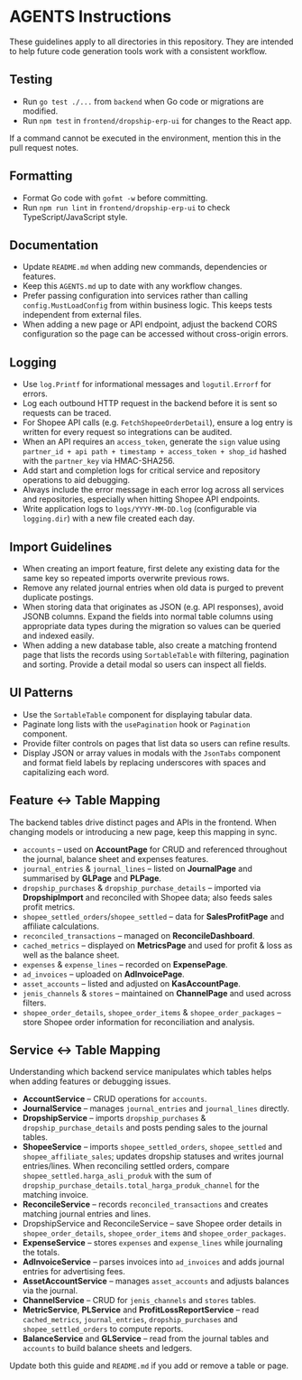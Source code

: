 # AGENTS Instructions

These guidelines apply to all directories in this repository. They are intended to help future code generation tools work with a consistent workflow.

## Testing
- Run `go test ./...` from `backend` when Go code or migrations are modified.
- Run `npm test` in `frontend/dropship-erp-ui` for changes to the React app.

If a command cannot be executed in the environment, mention this in the pull request notes.

## Formatting
- Format Go code with `gofmt -w` before committing.
- Run `npm run lint` in `frontend/dropship-erp-ui` to check TypeScript/JavaScript style.

## Documentation
- Update `README.md` when adding new commands, dependencies or features.
- Keep this `AGENTS.md` up to date with any workflow changes.
- Prefer passing configuration into services rather than calling
  `config.MustLoadConfig` from within business logic. This keeps tests
  independent from external files.
- When adding a new page or API endpoint, adjust the backend CORS
  configuration so the page can be accessed without cross-origin errors.

## Logging
- Use `log.Printf` for informational messages and `logutil.Errorf` for errors.
- Log each outbound HTTP request in the backend before it is sent so requests can be traced.
- For Shopee API calls (e.g. `FetchShopeeOrderDetail`), ensure a log entry is written for every request so integrations can be audited.
- When an API requires an `access_token`, generate the `sign` value using
  `partner_id + api path + timestamp + access_token + shop_id` hashed with the
  `partner_key` via HMAC-SHA256.
- Add start and completion logs for critical service and repository operations to aid debugging.
- Always include the error message in each error log across all services and repositories, especially when hitting Shopee API endpoints.
- Write application logs to `logs/YYYY-MM-DD.log` (configurable via `logging.dir`) with a new file created each day.

## Import Guidelines
- When creating an import feature, first delete any existing data for the
  same key so repeated imports overwrite previous rows.
- Remove any related journal entries when old data is purged to prevent
  duplicate postings.
- When storing data that originates as JSON (e.g. API responses), avoid JSONB
  columns.  Expand the fields into normal table columns using appropriate data
  types during the migration so values can be queried and indexed easily.
- When adding a new database table, also create a matching frontend page that
  lists the records using `SortableTable` with filtering, pagination and sorting.
  Provide a detail modal so users can inspect all fields.

## UI Patterns
- Use the `SortableTable` component for displaying tabular data.
- Paginate long lists with the `usePagination` hook or `Pagination` component.
- Provide filter controls on pages that list data so users can refine results.
- Display JSON or array values in modals with the `JsonTabs` component and
  format field labels by replacing underscores with spaces and capitalizing
  each word.

## Feature ↔ Table Mapping
The backend tables drive distinct pages and APIs in the frontend. When changing
models or introducing a new page, keep this mapping in sync.

- `accounts` – used on **AccountPage** for CRUD and referenced throughout the
  journal, balance sheet and expenses features.
- `journal_entries` & `journal_lines` – listed on **JournalPage** and summarised
  by **GLPage** and **PLPage**.
- `dropship_purchases` & `dropship_purchase_details` – imported via
  **DropshipImport** and reconciled with Shopee data; also feeds sales profit
  metrics.
- `shopee_settled_orders`/`shopee_settled` – data for **SalesProfitPage** and
  affiliate calculations.
- `reconciled_transactions` – managed on **ReconcileDashboard**.
- `cached_metrics` – displayed on **MetricsPage** and used for profit & loss as
  well as the balance sheet.
- `expenses` & `expense_lines` – recorded on **ExpensePage**.
- `ad_invoices` – uploaded on **AdInvoicePage**.
- `asset_accounts` – listed and adjusted on **KasAccountPage**.
- `jenis_channels` & `stores` – maintained on **ChannelPage** and used across
  filters.
- `shopee_order_details`, `shopee_order_items` & `shopee_order_packages` – store
  Shopee order information for reconciliation and analysis.

## Service ↔ Table Mapping
Understanding which backend service manipulates which tables helps when adding
features or debugging issues.

- **AccountService** – CRUD operations for `accounts`.
- **JournalService** – manages `journal_entries` and `journal_lines` directly.
- **DropshipService** – imports `dropship_purchases` & `dropship_purchase_details`
  and posts pending sales to the journal tables.
- **ShopeeService** – imports `shopee_settled_orders`, `shopee_settled` and
  `shopee_affiliate_sales`; updates dropship statuses and writes journal
  entries/lines.
  When reconciling settled orders, compare
  `shopee_settled.harga_asli_produk` with the sum of
  `dropship_purchase_details.total_harga_produk_channel` for the matching
  invoice.
- **ReconcileService** – records `reconciled_transactions` and creates matching
  journal entries and lines.
- DropshipService and ReconcileService – save Shopee order details in
  `shopee_order_details`, `shopee_order_items` and `shopee_order_packages`.
- **ExpenseService** – stores `expenses` and `expense_lines` while journaling the
  totals.
- **AdInvoiceService** – parses invoices into `ad_invoices` and adds journal
  entries for advertising fees.
- **AssetAccountService** – manages `asset_accounts` and adjusts balances via the
  journal.
- **ChannelService** – CRUD for `jenis_channels` and `stores` tables.
- **MetricService**, **PLService** and **ProfitLossReportService** – read
  `cached_metrics`, `journal_entries`, `dropship_purchases` and
  `shopee_settled_orders` to compute reports.
- **BalanceService** and **GLService** – read from the journal tables and
  `accounts` to build balance sheets and ledgers.

Update both this guide and `README.md` if you add or remove a table or page.

